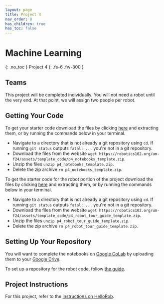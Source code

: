 ```yaml
---
layout: page
title: Project 4
nav_order: 8
has_children: true
has_toc: false
---
```


# Machine Learning
{: .no_toc }
Project 4
{: .fs-6 .fw-300 }

## Teams

This project will be completed individually. You will not need a robot until the very end. At that point, we will assign two people per robot.

## Getting Your Code

To get your starter code download the files by clicking [here](https://robotics102.org/um-f24/assets/template_code/p4_notebooks_template.zip) and extracting them, or by running the commands below in your terminal. 

* Navigate to a directory that is not already a git repository using ```cd```. If running ```git status``` outputs ```fatal: ...``` you're not in a git repository.
* Download the files from the website ```wget https://robotics102.org/um-f24/assets/template_code/p4_notebooks_template.zip```.
* Unzip the files ```unzip p4_notebooks_template.zip```.
* Delete the zip archive ```rm p4_notebooks_template.zip```.

To get the starter code for the robot portion of the project download the files by clicking [here](https://robotics102.org/um-f24/assets/template_code/p4_robot_tour_guide_template.zip) and extracting them, or by running the commands below in your terminal.

* Navigate to a directory that is not already a git repository using ```cd```. If running ```git status``` outputs ```fatal: ...``` you're not in a git repository.
* Download the files from the website ```wget https://robotics102.org/um-f24/assets/template_code/p4_robot_tour_guide_template.zip```.
* Unzip the files ```unzip p4_robot_tour_guide_template.zip```.
* Delete the zip archive ```rm p4_robot_tour_guide_template.zip```.

## Setting Up Your Repository

You will want to complete the notebooks on [Google CoLab](https://colab.research.google.com/) by uploading them to your [Google Drive](drive.google.com).

To set up a repository for the robot code, follow [the guide](https://robotics102.org/um-f24/workflows/setting_up_repo.html).

## Project Instructions

For this project, refer to the [instructions on HelloRob](https://hellorob.org/projects/p4).

